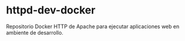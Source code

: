 # httpd-dev-docker
Repositorio Docker HTTP de Apache para ejecutar aplicaciones web en ambiente de desarrollo.
